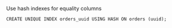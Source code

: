 Use hash indexes for equality columns

```mysql
CREATE UNIQUE INDEX orders_uuid USING HASH ON orders (uuid);
```
